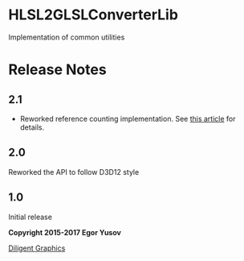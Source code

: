 
# HLSL2GLSLConverterLib

Implementation of common utilities

# Release Notes

## 2.1

* Reworked reference counting implementation. See [this article](http://diligentgraphics.com/diligent-engine/architecture/cross-platform/reference-counting/) for details.

## 2.0

Reworked the API to follow D3D12 style

## 1.0

Initial release



**Copyright 2015-2017 Egor Yusov**

[Diligent Graphics](http://diligentgraphics.com)